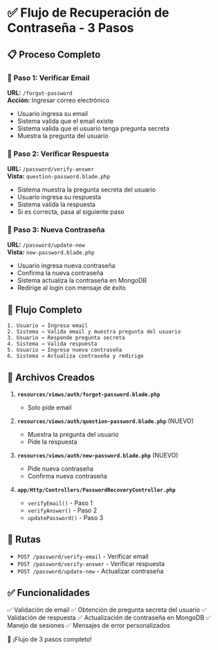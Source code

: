 # ✅ Flujo de Recuperación de Contraseña - 3 Pasos

## 📋 Proceso Completo

### 🎯 Paso 1: Verificar Email
**URL:** `/forgot-password`  
**Acción:** Ingresar correo electrónico
- Usuario ingresa su email
- Sistema valida que el email existe
- Sistema valida que el usuario tenga pregunta secreta
- Muestra la pregunta del usuario

### 🎯 Paso 2: Verificar Respuesta
**URL:** `/password/verify-answer`  
**Vista:** `question-password.blade.php`
- Sistema muestra la pregunta secreta del usuario
- Usuario ingresa su respuesta
- Sistema valida la respuesta
- Si es correcta, pasa al siguiente paso

### 🎯 Paso 3: Nueva Contraseña
**URL:** `/password/update-new`  
**Vista:** `new-password.blade.php`
- Usuario ingresa nueva contraseña
- Confirma la nueva contraseña
- Sistema actualiza la contraseña en MongoDB
- Redirige al login con mensaje de éxito

## 🔄 Flujo Completo

```
1. Usuario → Ingresa email
2. Sistema → Valida email y muestra pregunta del usuario
3. Usuario → Responde pregunta secreta
4. Sistema → Valida respuesta
5. Usuario → Ingresa nueva contraseña
6. Sistema → Actualiza contraseña y redirige
```

## 📁 Archivos Creados

1. **`resources/views/auth/forgot-password.blade.php`**
   - Solo pide email

2. **`resources/views/auth/question-password.blade.php`** (NUEVO)
   - Muestra la pregunta del usuario
   - Pide la respuesta

3. **`resources/views/auth/new-password.blade.php`** (NUEVO)
   - Pide nueva contraseña
   - Confirma nueva contraseña

4. **`app/Http/Controllers/PasswordRecoveryController.php`**
   - `verifyEmail()` - Paso 1
   - `verifyAnswer()` - Paso 2
   - `updatePassword()` - Paso 3

## 🔗 Rutas

- `POST /password/verify-email` - Verificar email
- `POST /password/verify-answer` - Verificar respuesta
- `POST /password/update-new` - Actualizar contraseña

## ✅ Funcionalidades

✅ Validación de email
✅ Obtención de pregunta secreta del usuario
✅ Validación de respuesta
✅ Actualización de contraseña en MongoDB
✅ Manejo de sesiones
✅ Mensajes de error personalizados

🎉 ¡Flujo de 3 pasos completo!

